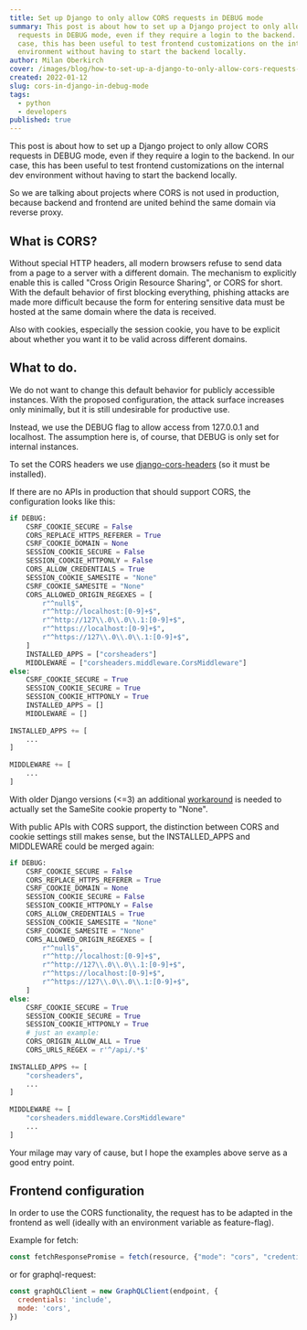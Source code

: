 ```yaml
---
title: Set up Django to only allow CORS requests in DEBUG mode
summary: This post is about how to set up a Django project to only allow CORS
  requests in DEBUG mode, even if they require a login to the backend. In our
  case, this has been useful to test frontend customizations on the internal dev
  environment without having to start the backend locally.
author: Milan Oberkirch
cover: /images/blog/how-to-set-up-a-django-to-only-allow-cors-requests-in-debug-mode/cors_01.png
created: 2022-01-12
slug: cors-in-django-in-debug-mode
tags:
  - python
  - developers
published: true
---
```

This post is about how to set up a Django project to only allow CORS requests in DEBUG mode, even if they require a login to the backend. In our case, this has been useful to test frontend customizations on the internal dev environment without having to start the backend locally.

So we are talking about projects where CORS is not used in production, because backend and frontend are united behind the same domain via reverse proxy.

## What is CORS?

Without special HTTP headers, all modern browsers refuse to send data from a page to a server with a different domain. The mechanism to explicitly enable this is called "Cross Origin Resource Sharing", or CORS for short. With the default behavior of first blocking everything, phishing attacks are made more difficult because the form for entering sensitive data must be hosted at the same domain where the data is received.

Also with cookies, especially the session cookie, you have to be explicit about whether you want it to be valid across different domains.

## What to do.

We do not want to change this default behavior for publicly accessible instances. With the proposed configuration, the attack surface increases only minimally, but it is still undesirable for productive use.

Instead, we use the DEBUG flag to allow access from 127.0.0.1 and localhost. The assumption here is, of course, that DEBUG is only set for internal instances.

To set the CORS headers we use [django-cors-headers](https://github.com/adamchainz/django-cors-headers) (so it must be installed).

If there are no APIs in production that should support CORS, the configuration looks like this:

```python
if DEBUG:
    CSRF_COOKIE_SECURE = False
    CORS_REPLACE_HTTPS_REFERER = True
    CSRF_COOKIE_DOMAIN = None
    SESSION_COOKIE_SECURE = False
    SESSION_COOKIE_HTTPONLY = False
    CORS_ALLOW_CREDENTIALS = True
    SESSION_COOKIE_SAMESITE = "None"
    CSRF_COOKIE_SAMESITE = "None"
    CORS_ALLOWED_ORIGIN_REGEXES = [
        r"^null$",
        r"^http://localhost:[0-9]+$",
        r"^http://127\\.0\\.0\\.1:[0-9]+$",
        r"^https://localhost:[0-9]+$",
        r"^https://127\\.0\\.0\\.1:[0-9]+$",
    ]
    INSTALLED_APPS = ["corsheaders"]
    MIDDLEWARE = ["corsheaders.middleware.CorsMiddleware"]
else:
    CSRF_COOKIE_SECURE = True
    SESSION_COOKIE_SECURE = True
    SESSION_COOKIE_HTTPONLY = True
    INSTALLED_APPS = []
    MIDDLEWARE = []
 
INSTALLED_APPS += [
    ...
]
 
MIDDLEWARE += [
    ...
]
```

With older Django versions (<=3) an additional [workaround](https://github.com/zvyn/django-samesite-none) is needed to actually set the SameSite cookie property to "None".

With public APIs with CORS support, the distinction between CORS and cookie settings still makes sense, but the INSTALLED_APPS and MIDDLEWARE could be merged again:

```python
if DEBUG:
    CSRF_COOKIE_SECURE = False
    CORS_REPLACE_HTTPS_REFERER = True
    CSRF_COOKIE_DOMAIN = None
    SESSION_COOKIE_SECURE = False
    SESSION_COOKIE_HTTPONLY = False
    CORS_ALLOW_CREDENTIALS = True
    SESSION_COOKIE_SAMESITE = "None"
    CSRF_COOKIE_SAMESITE = "None"
    CORS_ALLOWED_ORIGIN_REGEXES = [
        r"^null$",
        r"^http://localhost:[0-9]+$",
        r"^http://127\\.0\\.0\\.1:[0-9]+$",
        r"^https://localhost:[0-9]+$",
        r"^https://127\\.0\\.0\\.1:[0-9]+$",
    ]
else:
    CSRF_COOKIE_SECURE = True
    SESSION_COOKIE_SECURE = True
    SESSION_COOKIE_HTTPONLY = True
    # just an example:
    CORS_ORIGIN_ALLOW_ALL = True
    CORS_URLS_REGEX = r'^/api/.*$'
 
INSTALLED_APPS += [
    "corsheaders",
    ...
]
 
MIDDLEWARE += [
    "corsheaders.middleware.CorsMiddleware"
    ...
]
```

Your milage may vary of cause, but I hope the examples above serve as a good entry point.

## Frontend configuration

In order to use the CORS functionality, the request has to be adapted in the frontend  as well (ideally with an environment variable as feature-flag).

Example for fetch:

```javascript
const fetchResponsePromise = fetch(resource, {"mode": "cors", "credentials": "include"})
```

or for graphql-request:

```javascript
const graphQLClient = new GraphQLClient(endpoint, {
  credentials: 'include',
  mode: 'cors',
})
```